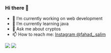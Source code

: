 ### Hi there 👋

- 🔭 I’m currently working on web development
- 🌱 I’m currently learning java
- 💬 Ask me about cryptos
- 📫 How to reach me: [Instagram @fahad_.salim](https://www.instagram.com/fahad_.salim/)

<img src="https://github-readme-stats.vercel.app/api/top-langs/?username=fahadsalim02&theme=tokyonight">    <img src="https://github-readme-stats.vercel.app/api?username=fahadsalim02&&show_icons=true&title_color=ffffff&icon_color=bb2acf&text_color=daf7dc&bg_color=151515">

